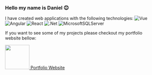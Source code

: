 ### Hello my name is Daniel 😊

I have created web applications with the following technologies:
![Vue](https://img.shields.io/badge/Vue.js-35495E?style=for-the-badge&logo=vuedotjs&logoColor=4FC08D)
![Angular](https://img.shields.io/badge/angular-%23DD0031.svg?style=for-the-badge&logo=angular&logoColor=white)
![React](https://img.shields.io/badge/react-%2320232a.svg?style=for-the-badge&logo=react&logoColor=%2361DAFB)
![.Net](https://img.shields.io/badge/.NET-5C2D91?style=for-the-badge&logo=.net&logoColor=white)
![MicrosoftSQLServer](https://img.shields.io/badge/Microsoft%20SQL%20Sever-CC2927?style=for-the-badge&logo=microsoft%20sql%20server&logoColor=white)

If you want to see some of my projects please checkout my portfolio website bellow:

<a href="https://danalbertportfolio.com.au/" target="_blank">
    <img src="https://danalbertportfolio.com.au/web-logo.png" width="80"> 
    <span>Portfolio Website</span>
</a>
